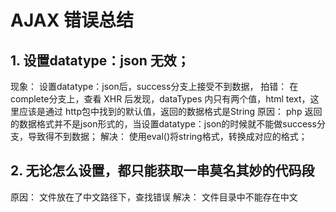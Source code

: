 # AJAX 错误总结

## 1. 设置datatype：json 无效；

现象： 设置datatype：json后，success分支上接受不到数据，
拍错： 在complete分支上，查看 XHR 后发现，dataTypes 内只有两个值，html text，这里应该是通过 http包中找到的默认值，返回的数据格式是String
原因： php 返回的数据格式并不是json形式的，当设置datatype：json的时候就不能做success分支，导致得不到数据；
解决： 使用eval()将string格式，转换成对应的格式；

## 2. 无论怎么设置，都只能获取一串莫名其妙的代码段

原因： 文件放在了中文路径下，查找错误
解决： 文件目录中不能存在中文
